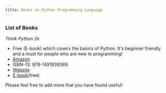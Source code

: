 ```yaml
---
title: Books on Python Programming Language
---
```


### List of Books

*Think Python 2e*
- Free (E-book) which covers the basics of Python. It's beginner friendly and a must for people who are new to programming!
- [Amazon](https://www.amazon.com/gp/product/1491939362/ref=as_li_qf_sp_asin_il_tl?ie=UTF8&camp=1789&creative=9325&creativeASIN=1491939362&linkCode=as2&tag=greenteapre01-20&linkId=XCU5FNNNMXRHDD7X)
- ISBN-13: 978-1491939369
- [Website](http://greenteapress.com/wp/think-python-2e/)
- [E-book](http://greenteapress.com/thinkpython2/html/index.html)(free)

Please feel free to add more that you have found useful!
